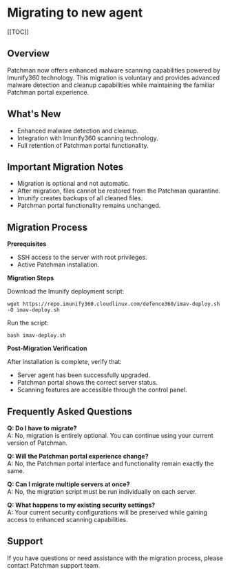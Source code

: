 # Migrating to new agent

[[TOC]]

## Overview

Patchman now offers enhanced malware scanning capabilities powered by Imunify360 technology. This migration is voluntary and provides advanced malware detection and cleanup capabilities while maintaining the familiar Patchman portal experience.

## What's New

- Enhanced malware detection and cleanup.
- Integration with Imunify360 scanning technology.
- Full retention of Patchman portal functionality.

## Important Migration Notes
- Migration is optional and not automatic.
- After migration, files cannot be restored from the Patchman quarantine.
- Imunify creates backups of all cleaned files.
- Patchman portal functionality remains unchanged.

## Migration Process

**Prerequisites**  

- SSH access to the server with root privileges.
- Active Patchman installation.

**Migration Steps**  

Download the Imunify deployment script:
```
wget https://repo.imunify360.cloudlinux.com/defence360/imav-deploy.sh -O imav-deploy.sh
```

Run the script:
```
bash imav-deploy.sh
```

**Post-Migration Verification**

After installation is complete, verify that:
- Server agent has been successfully upgraded.
- Patchman portal shows the correct server status.
- Scanning features are accessible through the control panel.

## Frequently Asked Questions

**Q: Do I have to migrate?**  
A: No, migration is entirely optional. You can continue using your current version of Patchman.

**Q: Will the Patchman portal experience change?**  
A: No, the Patchman portal interface and functionality remain exactly the same.

**Q: Can I migrate multiple servers at once?**  
A: No, the migration script must be run individually on each server.

**Q: What happens to my existing security settings?**  
A: Your current security configurations will be preserved while gaining access to enhanced scanning capabilities.

## Support

If you have questions or need assistance with the migration process, please contact Patchman support team.

